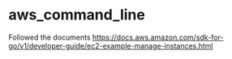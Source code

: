 # aws_command_line

Followed the documents
https://docs.aws.amazon.com/sdk-for-go/v1/developer-guide/ec2-example-manage-instances.html

